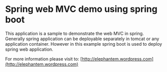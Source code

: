 Spring web MVC demo using spring boot
=======================

This application is a sample to demonstrate the web MVC in spring. Generally spring application can be
deployable separately in tomcat or any application container. However in this example spring boot is used to
deploy spring web application.

For more information please visit to:
[http://elephantem.wordpress.com](http://elephantem.wordpress.com)
